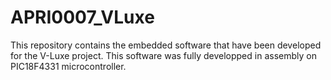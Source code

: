 # APRI0007_VLuxe
This repository contains the embedded software that have been developed for the V-Luxe project. This software was fully developped in assembly on PIC18F4331 microcontroller.
